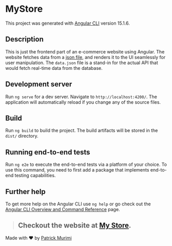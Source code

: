 # MyStore

This project was generated with [Angular CLI](https://github.com/angular/angular-cli) version 15.1.6.


## **Description**
This is just the frontend part of an e-commerce website using Angular. The website fetches data from a [json file](src/assets/data.json), and renders it  to the UI seamlessly for user manipulation. The `data.json` file is a stand-in for the actual API that would fetch real-time data from the database.

## Development server

Run `ng serve` for a dev server. Navigate to `http://localhost:4200/`. The application will automatically reload if you change any of the source files.

## Build

Run `ng build` to build the project. The build artifacts will be stored in the `dist/` directory.

## Running end-to-end tests

Run `ng e2e` to execute the end-to-end tests via a platform of your choice. To use this command, you need to first add a package that implements end-to-end testing capabilities.

## Further help

To get more help on the Angular CLI use `ng help` or go check out the [Angular CLI Overview and Command Reference](https://angular.io/cli) page.


>## Checkout the website at [My Store](https://my-store-final.vercel.app/).

Made with ♥ by [Patrick Murimi](https://github.com/grand-rick001)

